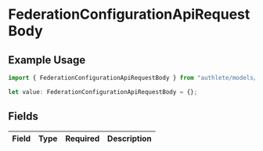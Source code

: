 # FederationConfigurationApiRequestBody

## Example Usage

```typescript
import { FederationConfigurationApiRequestBody } from "authlete/models/operations";

let value: FederationConfigurationApiRequestBody = {};
```

## Fields

| Field       | Type        | Required    | Description |
| ----------- | ----------- | ----------- | ----------- |